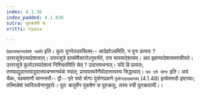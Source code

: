 ```yaml
---
index: 4.1.36
index_padded: 4.1.036
sutra: पूतक्रतोरै च
vritti: nyasa

---
```

`ऐकारश्चान्तादेशो भवति` इति। कुतः पुनरेतदवसितम्-- आदेज्ञोऽयमिति, न पुनः प्रत्ययः ? उत्तरसूत्रेऽप्यादेशत्वात्। उत्तरसूत्रे ह्ययमेवैकारोऽनुवर्त्तते, तत्र चास्यादेशत्वम्। अत इहाप्यादेशत्वमवसीयते। उत्तरसूत्रे कुतोऽस्यादेशत्वं निश्चितमिति चेत् ? उदात्तवचनात्। यदि हि प्रत्ययः, तस्याद्युदात्तत्वादुदात्तवचनमनर्थकं स्यात्; प्रत्ययस्वरेणैवोदात्तत्वस्य सिद्धत्वात्।
`त्रय एते योगाः` इति। अयं चैकः, वक्ष्यमाणौ चानन्तरौ-- द्वौ-- एते त्रयो योगाः पुंयोगप्रकणे `पुंयोगादाख्यायाम्` (4.1.48) इत्येवमादौ द्रष्टव्याः; तस्मिन्नेषां स्वरितत्वेनानुवृत्तेः। पूतः क्रतुर्येन पुकषेण स पूतक्रतुः, तस्य स्त्री पूतक्रतायी।।
